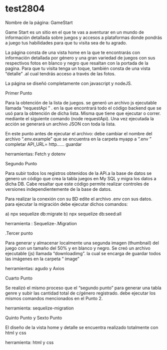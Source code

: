 # test2804
Nombre de la página:  GameStart

Game Start es un sitio en el que te vas a aventurar en un mundo de información detallada sobre juegos y accesos a plataformas donde pondrás a juego tus habilidades  para que tu visita sea de tu agrado. 

La página consta de una vista home en la que te encontrarás con información detallada por género y una gran variedad de juegos con sus respectivos fotos en blanco y negro que resaltan con la  portada de la pagina.
Para que tu visita tenga un toque, también consta de una vista “detalle” .al cual tendrás acceso a través de las fotos.

La página se diseñó completamente con javascript y nodeJS. 

Primer Punto

Para la obtención de la lista de juegos. se generó un archivo js ejecutable llamada “requestApi ” .
en la que encontrará todo el código backend que se usó para la obtención de dicha lista.
Misma que tiene que ejecutar o correr. mediante el siguiente comando (node  requestApi).
Una vez ejecutada la acción se generará un archivo JSON con toda la lista.

En este punto antes de ejecutar el archivo:
debe cambiar el nombre del archivo “.env.example” que se encuentra en la carpeta myapp  a “.env ”
completar API_URL= http……
guardar

herramientas: Fetch y dotenv

Segundo Punto

Para subir todos los registros obtenidos de la APi.a la base de datos se
genero un código que crea la tabla juegos en My SQL y migra los datos a dicha DB.
Cabe resaltar que este código permite realizar controles de versiones independientemente de la base de datos.

Para realizar la conexión con su BD edite el archivo .env con sus datos.
para ejecutar la migración debe ejecutar dichos comandos:

a) npx sequelize db:migrate 
b) npx sequelize db:seed:all 

herramienta : Sequelize-.Migration

.Tercer punto

Para generar y almacenar localmente una segunda imagen (thumbnail) del juego con un tamaño del 50% y en blanco y negro. Se creó un archivo ejecutable (js) llamada “downloadimg”. la cual se encarga de guardar todos las imágenes en la carpeta “ image” 

herramientas: agudo y Axios

Cuarto Punto 

Se realizó el mismo proceso que el “segundo punto” para generar una tabla genre y subir las cantidad total de c/género registrado.
debe ejecutar los mismos comandos mencionados en el Punto 2.

herramienta: sequelize-migration

Quinto Punto y Sexto Punto

El diseño de la vista home y detalle se encuentra realizado totalmente con html y css

herramienta: html y css

